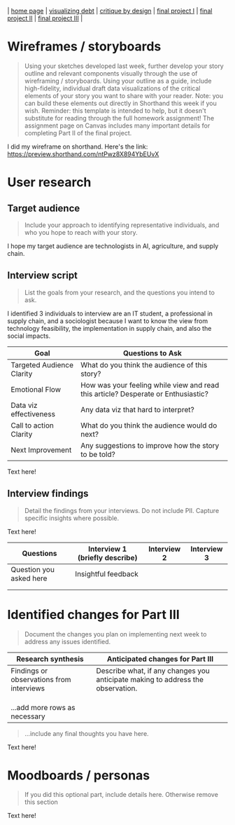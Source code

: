 | [home page](https://asuyanto.github.io/tswd-portfolio/) | [visualizing debt](visualizing-government-debt) | [critique by design](critique-by-design) | [final project I](final-project-part-one) | [final project II](final-project-part-two) | [final project III](final-project-part-three) |

# Wireframes / storyboards
> Using your sketches developed last week, further develop your story outline and relevant components visually through the use of wireframing / storyboards. Using your outline as a guide, include high-fidelity, individual draft data visualizations of the critical elements of your story you want to share with your reader. Note: you can build these elements out directly in Shorthand this week if you wish.  Reminder: this template is intended to help, but it doesn't substitute for reading through the full homework assignment!  The assignment page on Canvas includes many important details for completing Part II of the final project. 

I did my wireframe on shorthand. Here's the link: https://preview.shorthand.com/ntPwz8X894YbEUvX

# User research 

## Target audience
> Include your approach to identifying representative individuals, and who you hope to reach with your story.

I hope my target audience are technologists in AI, agriculture, and supply chain.

## Interview script
> List the goals from your research, and the questions you intend to ask.

I identified 3 individuals to interview are an IT student, a professional in supply chain, and a sociologist because I want to know the view from technology feasibility, the implementation in supply chain, and also the social impacts.

| Goal | Questions to Ask |
|------|------------------|
|   Targeted Audience Clarity  |         What do you think the audience of this story?         |
|   Emotional Flow   |         How was your feeling while view and read this article? Desperate or Enthusiastic?         |
|   Data viz effectiveness   |         Any data viz that hard to interpret?         |
|   Call to action Clarity   |         What do you think the audience would do next?         |
|   Next Improvement   |         Any suggestions to improve how the story to be told?         |


Text here!

## Interview findings
> Detail the findings from your interviews.  Do not include PII.  Capture specific insights where possible.

Text here!

| Questions               | Interview 1 (briefly describe) | Interview 2 | Interview 3 |
|-------------------------|--------------------------------|-------------|-------------|
| Question you asked here | Insightful feedback            |             |             |
|                         |                                |             |             |
|                         |                                |             |             |


# Identified changes for Part III
> Document the changes you plan on implementing next week to address any issues identified.  


| Research synthesis                       | Anticipated changes for Part III                                                |
|------------------------------------------|---------------------------------------------------------------------------------|
| Findings or observations from interviews | Describe what, if any changes you anticipate making to address the observation. |
|                                          |                                                                                 |
|                                          |                                                                                 |
|                                          |                                                                                 |
| ...add more rows as necessary            |                                                                                 |

> ...include any final thoughts you have here. 

Text here!

# Moodboards / personas
> If you did this optional part, include details here.  Otherwise remove this section

Text here!

